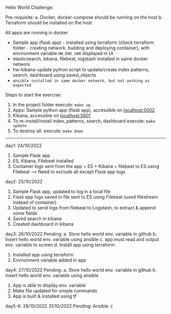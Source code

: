 Hello World Challenge:

Pre-requisite:
    a. Docker, docker-compose should be running on the host
    b. Terraform should be installed on the host

All apps are running in docker
- Sample app (flask app) - installed using terraform (check terraform folder - creating network, building and deploying container), with environment variable `HW_ENV_VAR` displayed in UI
- elasticsearch, kibana, filebeat, logstash installed in same docker network
- hw-kibana-update python script to update/create index patterns, search, dashboard using saved_objects
- `ansible installed in same docker network, but not working as expected`

Steps to start the exercise:

1. In the project folder execute: `make up` 
2. Apps: Sample python app (flask app), accessible on [localhost:5002](localhost:5002)
3. Kibana, accessible on [localhost:5601](localhost:5002)
4. To re-install/install index_patterns, search, dashboard execute: `make update`
5. To destroy all. execute: `make down`

---

day1: 24/10/2022
1. Sample Flask app
2. ES, Kibana, Filebeat installed
3. Container logs sent from the app + ES + Kibana + filebeat to ES using Filebeat --> Need to exclude all except Flask app logs

day2: 25/10/2022
1. Sample Flask app, updated to log in a local file
2. Flask app logs saved in file sent to ES using Filebeat (used filestream instead of container)
3. Updated to send logs from filebeat to Logstash, to extract & append some fields
4. Saved search in kibana
5. Created dashboard in kibana

day3: 26/10/2022
Pending:
    a. Store hello world env. variable in github
    b. Insert hello world env. variable using ansible
    c. app must read and output env. variable to screen
    d. Install app using terraform
1. Installed app using terraform
2. Envrionment variable added in app


day4: 27/10/2022
Pending:
    a. Store hello world env. variable in github
    b. Insert hello world env. variable using ansible

1. App is able to display env. variable
2. Make file updated for simple commands 
3. App is built & installed using tf

day5-6: 28/10/2022 31/10/2022
Pending:
Ansible :(